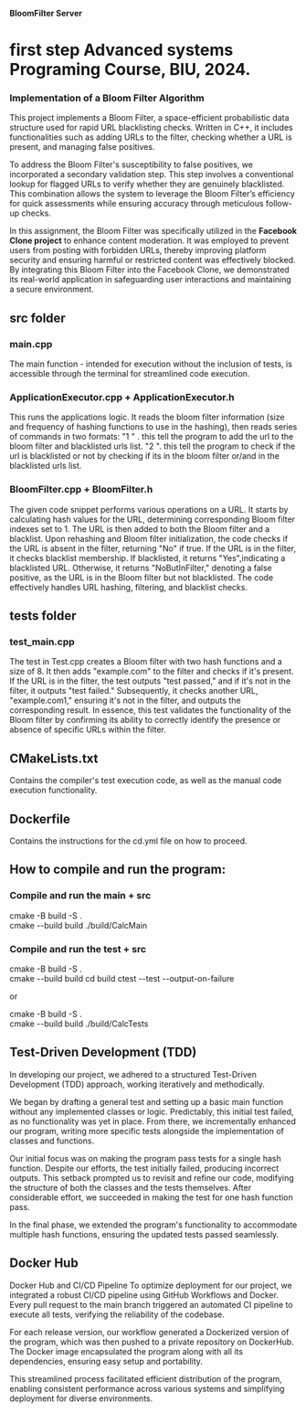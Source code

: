 **BloomFilter Server**

# first step  Advanced systems Programing Course, BIU, 2024.

### Implementation of a Bloom Filter Algorithm

This project implements a Bloom Filter, a space-efficient probabilistic data structure used for rapid URL blacklisting checks. Written in C++, it includes functionalities such as adding URLs to the filter, checking whether a URL is present, and managing false positives.

To address the Bloom Filter's susceptibility to false positives, we incorporated a secondary validation step. This step involves a conventional lookup for flagged URLs to verify whether they are genuinely blacklisted. This combination allows the system to leverage the Bloom Filter’s efficiency for quick assessments while ensuring accuracy through meticulous follow-up checks.

In this assignment, the Bloom Filter was specifically utilized in the **Facebook Clone project** to enhance content moderation. It was employed to prevent users from posting with forbidden URLs, thereby improving platform security and ensuring harmful or restricted content was effectively blocked. By integrating this Bloom Filter into the Facebook Clone, we demonstrated its real-world application in safeguarding user interactions and maintaining a secure environment.


## src folder

### main.cpp
The main function - intended for execution without the inclusion of tests, is accessible through the terminal for streamlined code execution.

### ApplicationExecutor.cpp + ApplicationExecutor.h
This runs the applications logic.
It reads the bloom filter information (size and frequency of hashing functions to use in the hashing), then reads series of commands in two formats:
"1 <url>" . this tell the program to add the url to the bloom filter and blacklisted urls list.
"2 <url>".  this tell the program to check if the url is blacklisted or not by checking if its in the bloom filter or/and in the blacklisted urls list.


### BloomFilter.cpp + BloomFilter.h
The given code snippet performs various operations on a URL. It starts by calculating hash values for the URL, determining corresponding Bloom filter indexes set to 1. The URL is then added to both the Bloom filter and a blacklist. Upon rehashing and Bloom filter initialization, the code checks if the URL is absent in the filter, returning "No" if true. If the URL is in the filter, it checks blacklist membership. If blacklisted, it returns "Yes",indicating a blacklisted URL. Otherwise, it returns "NoButInFilter," denoting a false positive, as the URL is in the Bloom filter but not blacklisted. The code effectively handles URL hashing, filtering, and blacklist checks.


## tests folder

### test_main.cpp

The test in Test.cpp creates a Bloom filter with two hash functions and a size of 8. It then adds "example.com" to the filter and checks if it's present. If the URL is in the filter, the test outputs "test passed," and if it's not in the filter, it outputs "test failed." Subsequently, it checks another URL, "example.com1," ensuring it's not in the filter, and outputs the corresponding result. In essence, this test validates the functionality of the Bloom filter by confirming its ability to correctly identify the presence or absence of specific URLs within the filter.


## CMakeLists.txt
Contains the compiler's test execution code, as well as the manual code execution functionality.

## Dockerfile
Contains the instructions for the cd.yml file on how to proceed.


## How to compile and run the program:

### Compile and run the main + src
cmake -B build -S .                       
cmake --build build
./build/CalcMain


### Compile and run the test + src
cmake -B build -S .                       
cmake --build build
cd build
ctest --test --output-on-failure

or

cmake -B build -S .                       
cmake --build build
./build/CalcTests


## Test-Driven Development (TDD)
In developing our project, we adhered to a structured Test-Driven Development (TDD) approach, working iteratively and methodically.

We began by drafting a general test and setting up a basic main function without any implemented classes or logic. Predictably, this initial test failed, as no functionality was yet in place. From there, we incrementally enhanced our program, writing more specific tests alongside the implementation of classes and functions.

Our initial focus was on making the program pass tests for a single hash function. Despite our efforts, the test initially failed, producing incorrect outputs. This setback prompted us to revisit and refine our code, modifying the structure of both the classes and the tests themselves. After considerable effort, we succeeded in making the test for one hash function pass.

In the final phase, we extended the program's functionality to accommodate multiple hash functions, ensuring the updated tests passed seamlessly.



## Docker Hub
Docker Hub and CI/CD Pipeline
To optimize deployment for our project, we integrated a robust CI/CD pipeline using GitHub Workflows and Docker. Every pull request to the main branch triggered an automated CI pipeline to execute all tests, verifying the reliability of the codebase.

For each release version, our workflow generated a Dockerized version of the program, which was then pushed to a private repository on DockerHub. The Docker image encapsulated the program along with all its dependencies, ensuring easy setup and portability.

This streamlined process facilitated efficient distribution of the program, enabling consistent performance across various systems and simplifying deployment for diverse environments.
